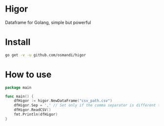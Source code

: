 # Higor

Dataframe for Golang, simple but powerful

# Install

```Bash
go get -v -u github.com/osmandi/higor
```

# How to use

```Go
package main

func main() {
    dfHigor := higor.NewDataFrame("csv_path.csv")
    dfHigor.Sep = ',' // Set only if the comma separator is different to ','
    dfHigor.ReadCSV()
    fmt.Println(dfHigor)
}
```